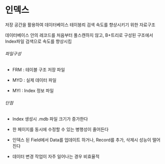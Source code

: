 # 인덱스

저장 공간을 활용하여 데이터베이스 테이븡릐 검색 속도를 향상시키기 위한 자료구조

데이터베이스 안의 레코드를 처음부터 풀스캔하지 않고, B+트리로 구성된 구조에서 Index파일 검색으로 속도를 향상시킴

###### 파일구성

- FRM : 테이블 구조 저장 파일

- MYD : 실제 데이터 파일

- MYI : Index 정보 파일

###### 단점

- Index 생성시 .mdb 파일 크기가 증가한다

- 한 페이지를 동시에 수정할 수 있는 병행성이 줄어든다

- 인덱스 된 Field에서 Data를 업데이트 하거나, Record를 추가, 삭제시 성능이 떨어진다

- 데이터 변경 작업이 자주 일어나는 경우 비효율적

